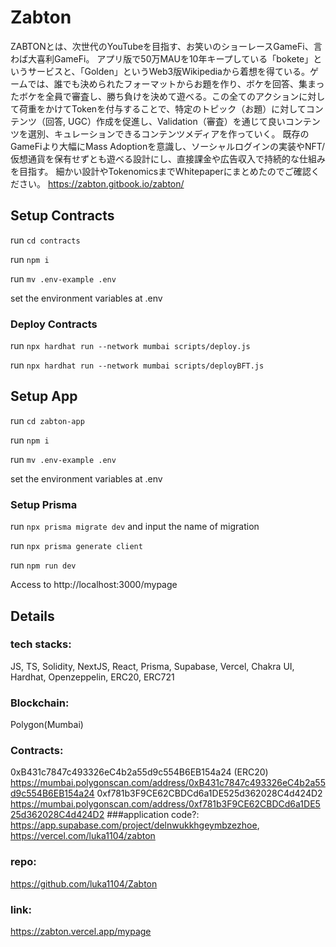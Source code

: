 # Zabton
ZABTONとは、次世代のYouTubeを目指す、お笑いのショーレースGameFi、言わば大喜利GameFi。
アプリ版で50万MAUを10年キープしている「bokete」というサービスと、「Golden」というWeb3版Wikipediaから着想を得ている。ゲームでは、誰でも決められたフォーマットからお題を作り、ボケを回答、集まったボケを全員で審査し、勝ち負けを決めて遊べる。この全てのアクションに対して荷重をかけてTokenを付与することで、特定のトピック（お題）に対してコンテンツ（回答, UGC）作成を促進し、Validation（審査）を通じて良いコンテンツを選別、キュレーションできるコンテンツメディアを作っていく。
既存のGameFiより大幅にMass Adoptionを意識し、ソーシャルログインの実装やNFT/仮想通貨を保有せずとも遊べる設計にし、直接課金や広告収入で持続的な仕組みを目指す。
細かい設計やTokenomicsまでWhitepaperにまとめたのでご確認ください。
https://zabton.gitbook.io/zabton/

## Setup Contracts

run ```cd contracts```

run ```npm i```

run ```mv .env-example .env```

set the environment variables at .env

### Deploy Contracts

run ```npx hardhat run --network mumbai scripts/deploy.js```

run ```npx hardhat run --network mumbai scripts/deployBFT.js```

## Setup App

run ```cd zabton-app```

run ```npm i```

run ```mv .env-example .env```

set the environment variables at .env

### Setup Prisma

run ```npx prisma migrate dev``` and input the name of migration

run ```npx prisma generate client```

run ```npm run dev```

Access to http://localhost:3000/mypage

## Details 

### tech stacks: 
JS, TS, Solidity, NextJS, React, Prisma, Supabase, Vercel, Chakra UI, Hardhat,  Openzeppelin, ERC20, ERC721
### Blockchain: 
Polygon(Mumbai)
### Contracts: 
0xB431c7847c493326eC4b2a55d9c554B6EB154a24 (ERC20)
https://mumbai.polygonscan.com/address/0xB431c7847c493326eC4b2a55d9c554B6EB154a24
0xf781b3F9CE62CBDCd6a1DE525d362028C4d424D2
https://mumbai.polygonscan.com/address/0xf781b3F9CE62CBDCd6a1DE525d362028C4d424D2
###application code?: 
https://app.supabase.com/project/delnwukkhgeymbzezhoe,
https://vercel.com/luka1104/zabton

### repo: 
https://github.com/luka1104/Zabton
### link: 
https://zabton.vercel.app/mypage

